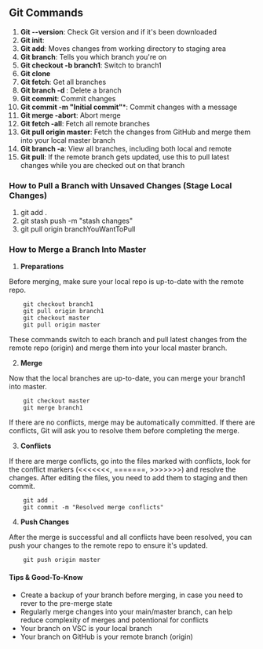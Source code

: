 ## Git Commands

1. **Git --version**: Check Git version and if it's been downloaded
2. **Git init**: 
3. **Git add**: Moves changes from working directory to staging area 
4. **Git branch**: Tells you which branch you're on
5. **Git checkout -b branch1**: Switch to branch1
6. **Git clone** 
7. **Git fetch**: Get all branches
8. **Git branch -d <branch1>**: Delete a branch 
9.  **Git commit**: Commit changes
10. **Git commit -m "Initial commit"***: Commit changes with a message 
11. **Git merge -abort**: Abort merge
12. **Git fetch -all**: Fetch all remote branches 
13. **Git pull origin master**: Fetch the changes from GitHub and merge them into your local master branch
14. **Git branch -a**: View all branches, including both local and remote
15. **Git pull**: If the remote branch gets updated, use this to pull latest changes while you are checked out on that branch

### How to Pull a Branch with Unsaved Changes (Stage Local Changes)
1. git add .
2. git stash push -m "stash changes"
3. git pull origin branchYouWantToPull

### How to Merge a Branch Into Master 
1. **Preparations**

Before merging, make sure your local repo is up-to-date with the remote repo.

        git checkout branch1
        git pull origin branch1
        git checkout master
        git pull origin master 

These commands switch to each branch and pull latest changes from the remote repo (origin) and merge them into your local master branch.

2. **Merge** 

Now that the local branches are up-to-date, you can merge your branch1 into master.

        git checkout master
        git merge branch1 

If there are no conflicts, merge may be automatically committed. If there are conflicts, Git will ask you to resolve them before completing the merge.

3. **Conflicts**

If there are merge conflicts, go into the files marked with conflicts, look for the conflict markers (<<<<<<<, =======, >>>>>>>) and resolve the changes. After editing the files, you need to add them to staging and then commit.

        git add .
        git commit -m "Resolved merge conflicts" 

4. **Push Changes**

After the merge is successful and all conflicts have been resolved, you can push your changes to the remote repo to ensure it's updated. 
        
        git push origin master

#### Tips & Good-To-Know
- Create a backup of your branch before merging, in case you need to rever to the pre-merge state
- Regularly merge changes into your main/master branch, can help reduce complexity of merges and potentional for conflicts 
- Your branch on VSC is your local branch
- Your branch on GitHub is your remote branch (origin)